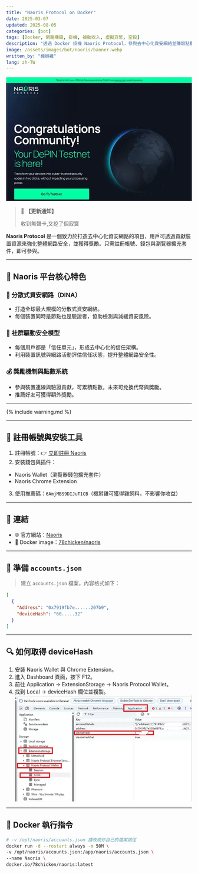 ```yaml
---
title: "Naoris Protocol on Docker"
date: 2025-03-07
updated: 2025-08-05
categories: [bot]
tags: [Docker, 網路賺錢, 掛機, 被動收入, 虛擬貨幣, 空投]
description: "透過 Docker 掛機 Naoris Protocol，參與去中心化資安網絡並賺取點數，只需錢包與裝置資訊即可輕鬆啟動。"
image: /assets/images/bot/naoris/banner.webp
written_by: "機掰雞"
lang: zh-TW
---
```


![Naoris 封面圖](/assets/images/bot/naoris/banner.webp)
> 📢 **【更新通知】**
>
> 收到無聲卡,又挖了個寂寞

**Naoris Protocol** 是一個致力於打造去中心化資安網路的項目，用戶可透過貢獻裝置資源來強化整體網路安全，並獲得獎勵。只需註冊帳號、錢包與瀏覽器擴充套件，即可參與。

---

## 🌟 Naoris 平台核心特色

### 🔐 分散式資安網路（DINA）
- 打造全球最大規模的分散式資安網絡。
- 每個裝置同時是節點也是驗證者，協助檢測與減緩資安風險。

### 🤝 社群驅動安全模型
- 每個用戶都是「信任單元」，形成去中心化的信任架構。
- 利用裝置訊號與網路活動評估信任狀態，提升整體網路安全性。

### 💰 獎勵機制與點數系統
- 參與裝置連線與驗證貢獻，可累積點數，未來可兌換代幣與獎勵。
- 推薦好友可獲得額外獎勵。

---

{% include warning.md %}

---

## 📝 註冊帳號與安裝工具

1. 註冊帳號：👉 [立即註冊 Naoris](https://naorisprotocol.network/testnet)
2. 安裝錢包與插件：
  - Naoris Wallet（瀏覽器錢包擴充套件）
  - Naoris Chrome Extension
3. 使用推薦碼：`6AmjMBS9DIJuT1CB`（機掰雞可獲得雞飼料，不影響你收益）

---

## 🔗 連結

- 🌐 官方網站：[Naoris](https://naorisprotocol.network/)
- 🐳 Docker image：[78chicken/naoris](https://hub.docker.com/r/78chicken/naoris)

---
## 📄 準備 `accounts.json`

> 建立 `accounts.json` 檔案，內容格式如下：

```json
[
  {
    "Address": "0x7919fb7e......207b9",
    "deviceHash": "60.....32"
  }
]
```
--- 

## 🔍 如何取得 deviceHash
1. 安裝 Naoris Wallet 與 Chrome Extension。
2. 進入 Dashboard 頁面，按下 F12。
3. 前往 Application → ExtensionStorage → Naoris Protocol Wallet。
4. 找到 Local → deviceHash 欄位並複製。
![Naoris hash](/assets/images/bot/naoris/img_1.webp)
---

## 🐳 Docker 執行指令
```bash
# -v /opt/naoris/accounts.json 請改成你自己的檔案路徑
docker run -d --restart always -m 50M \
-v /opt/naoris/accounts.json:/app/naoris/accounts.json \
--name Naoris \
docker.io/78chicken/naoris:latest
```
